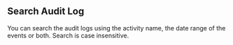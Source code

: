 <!-- post: -->

## Search Audit Log

You can search the audit logs using the activity name, the date range of the events or both. Search is case insensitive.


